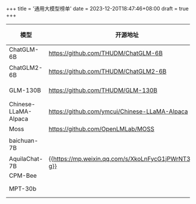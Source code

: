 +++
title = '通用大模型榜单'
date = 2023-12-20T18:47:46+08:00
draft = true
+++

| 模型                 | 开源地址                                              | 参数规模 | 所用数据                                                     |
| -------------------- | ----------------------------------------------------- | -------- | ------------------------------------------------------------ |
| ChatGLM-6B           | https://github.com/THUDM/ChatGLM-6B                   | 62亿     | 1T 标识符的中英双语训练                                      |
| ChatGLM2-6B          | https://github.com/THUDM/ChatGLM2-6B                  |          | 1.4万亿中英文tokens数据集上训练，并做了模型对齐+SFT          |
| GLM-130B             | https://github.com/THUDM/GLM-130B                     | 1300亿   | 4000 亿个文本token训练+SFT                                   |
| Chinese-LLaMA-Alpaca | https://github.com/ymcui/Chinese-LLaMA-Alpaca         |          | 在原版LLaMA的基础上扩充了中文词表并使用了中文数据进行二次预训练 |
| Moss                 | https://github.com/OpenLMLab/MOSS                     |          | 七千亿中英文以及代码单词上预训练                             |
| baichuan-7B          |                                                       |          | 1.2万亿tokens上训练的70亿参数模型，支持中英双语，上下文窗口长度为4096 |
| AquilaChat-7B        | {{https://mp.weixin.qq.com/s/XkoLnFycG1jPWrNT3w_p-g}} |          |                                                              |
| CPM-Bee              |                                                       |          | https://zhuanlan.zhihu.com/p/639459740                       |
| MPT-30b              |                                                       |          | https://www.bilibili.com/video/BV1UW4y1D7N9/?share_source=copy_web |

